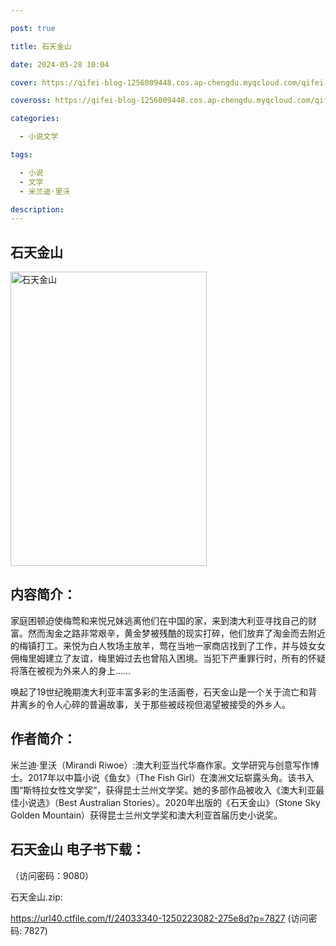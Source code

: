 ```yaml
---

post: true

title: 石天金山

date: 2024-05-28 10:04

cover: https://qifei-blog-1256009448.cos.ap-chengdu.myqcloud.com/qifei-blog/65f163d29f345e8d03d7cb1d.jpg

coveross: https://qifei-blog-1256009448.cos.ap-chengdu.myqcloud.com/qifei-blog/65f163d29f345e8d03d7cb1d.jpg

categories:

  - 小说文学

tags:

  - 小说
  - 文学
  - 米兰迪·里沃

description:
---
```


## 石天金山
<img alt="石天金山 " class="aligncenter loading" data-was-processed="true" decoding="async" fetchpriority="high" height="471" src="https://qifei-blog-1256009448.cos.ap-chengdu.myqcloud.com/qifei-blog/65f163d29f345e8d03d7cb1d.jpg" style="cursor: zoom-in;" width="314"/>

## 内容简介：

家庭困顿迫使梅莺和来悦兄妹逃离他们在中国的家，来到澳大利亚寻找自己的财富。然而淘金之路非常艰辛，黄金梦被残酷的现实打碎，他们放弃了淘金而去附近的梅镇打工。来悦为白人牧场主放羊，莺在当地一家商店找到了工作，并与妓女女佣梅里姆建立了友谊，梅里姆过去也曾陷入困境。当犯下严重罪行时，所有的怀疑将落在被视为外来人的身上……

唤起了19世纪晚期澳大利亚丰富多彩的生活画卷，石天金山是一个关于流亡和背井离乡的令人心碎的普遍故事，关于那些被歧视但渴望被接受的外乡人。

## 作者简介：

米兰迪·里沃（Mirandi Riwoe）:澳大利亚当代华裔作家。文学研究与创意写作博士。2017年以中篇小说《鱼女》（The Fish Girl）在澳洲文坛崭露头角。该书入围“斯特拉女性文学奖”，获得昆士兰州文学奖。她的多部作品被收入《澳大利亚最佳小说选》（Best Australian Stories）。2020年出版的《石天金山》（Stone Sky Golden Mountain）获得昆士兰州文学奖和澳大利亚首届历史小说奖。

## 石天金山 电子书下载：

 （访问密码：9080）

石天金山.zip: 

https://url40.ctfile.com/f/24033340-1250223082-275e8d?p=7827 (访问密码: 7827)
